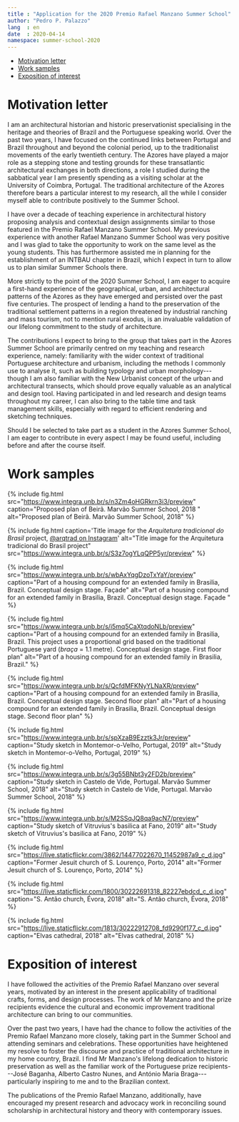 ```yaml
---
title : "Application for the 2020 Premio Rafael Manzano Summer School"
author: "Pedro P. Palazzo"
lang  : en
date  : 2020-04-14
namespace: summer-school-2020
---
```


- [Motivation letter](#motivation-letter)
- [Work samples](#work-samples)
- [Exposition of interest](#exposition-of-interest)

Motivation letter
=================

I am an architectural historian and historic preservationist
specialising in the heritage and theories of Brazil and the Portuguese
speaking world. Over the past two years, I have focused on the continued
links between Portugal and Brazil throughout and beyond the colonial
period, up to the traditionalist movements of the early twentieth
century. The Azores have played a major role as a stepping stone and
testing grounds for these transatlantic architectural exchanges in both
directions, a role I studied during the sabbatical year I am presently
spending as a visiting scholar at the University of Coimbra, Portugal.
The traditional architecture of the Azores therefore bears a particular
interest to my research, all the while I consider myself able to
contribute positively to the Summer School.

I have over a decade of teaching experience in architectural history
proposing analysis and contextual design assignments similar to those
featured in the Premio Rafael Manzano Summer School. My previous
experience with another Rafael Manzano Summer School was very positive
and I was glad to take the opportunity to work on the same level as the
young students. This has furthermore assisted me in planning for the
establishment of an INTBAU chapter in Brazil, which I expect in turn to
allow us to plan similar Summer Schools there.

More strictly to the point of the 2020 Summer School, I am eager to
acquire a first-hand experience of the geographical, urban, and
architectural patterns of the Azores as they have emerged and persisted
over the past five centuries. The prospect of lending a hand to the
preservation of the traditional settlement patterns in a region
threatened by industrial ranching and mass tourism, not to mention rural
exodus, is an invaluable validation of our lifelong commitment to the
study of architecture.

The contributions I expect to bring to the group that takes part in the
Azores Summer School are primarily centred on my teaching and research
experience, namely: familiarity with the wider context of traditional
Portuguese architecture and urbanism, including the methods I commonly
use to analyse it, such as building typology and urban
morphology---though I am also familiar with the New Urbanist concept of
the urban and architectural transects, which should prove equally
valuable as an analytical and design tool. Having participated in and
led research and design teams throughout my career, I can also bring to
the table time and task management skills, especially with regard to
efficient rendering and sketching techniques.

Should I be selected to take part as a student in the Azores Summer
School, I am eager to contribute in every aspect I may be found useful,
including before and after the course itself.

Work samples
============

{% include fig.html
src="https://www.integra.unb.br/s/n3Zm4oHGRkrn3i3/preview"
caption="Proposed plan of Beirã. Marvão Summer School, 2018 "
alt="Proposed plan of Beirã. Marvão Summer School, 2018" %}

{% include fig.html caption='Title image for the <em>Arquitetura
tradicional do Brasil</em> project, <a
href="http://instagram.com/arqtrad/">\@arqtrad on Instagram</a>'
alt="Title image for the Arquitetura tradicional do Brasil project"
src="https://www.integra.unb.br/s/S3z7ogYLqQPP5yr/preview" %}

{% include fig.html
src="https://www.integra.unb.br/s/wbAxYqgDzoTxYaY/preview" caption="Part
of a housing compound for an extended family in Brasilia, Brazil.
Conceptual design stage. Façade" alt="Part of a housing compound for an
extended family in Brasilia, Brazil. Conceptual design stage. Façade "
%}

{% include fig.html
src="https://www.integra.unb.br/s/i5mq5CaXtqdoNLb/preview" caption="Part
of a housing compound for an extended family in Brasilia, Brazil. This
project uses a proportional grid based on the traditional Portuguese
yard (*braça* = 1.1 metre). Conceptual design stage. First floor plan"
alt="Part of a housing compound for an extended family in Brasilia,
Brazil." %}

{% include fig.html
src="https://www.integra.unb.br/s/QcfdMFKNyYLNaXR/preview" caption="Part
of a housing compound for an extended family in Brasilia, Brazil.
Conceptual design stage. Second floor plan" alt="Part of a housing
compound for an extended family in Brasilia, Brazil. Conceptual design
stage. Second floor plan" %}

{% include fig.html
src="https://www.integra.unb.br/s/spXzaB9Ezztk3Jr/preview"
caption="Study sketch in Montemor-o-Velho, Portugal, 2019" alt="Study
sketch in Montemor-o-Velho, Portugal, 2019" %}

{% include fig.html
src="https://www.integra.unb.br/s/3g55BNbt3y2FD2b/preview"
caption="Study sketch in Castelo de Vide, Portugal. Marvão Summer
School, 2018" alt="Study sketch in Castelo de Vide, Portugal. Marvão
Summer School, 2018" %}

{% include fig.html
src="https://www.integra.unb.br/s/M2SSqJQ8qa9acN7/preview"
caption="Study sketch of Vitruvius's basilica at Fano, 2019" alt="Study
sketch of Vitruvius's basilica at Fano, 2019" %}

{% include fig.html
src="https://live.staticflickr.com/3862/14477022670_11452987a9_c_d.jpg"
caption="Former Jesuit church of S. Lourenço, Porto, 2014" alt="Former
Jesuit church of S. Lourenço, Porto, 2014" %}

{% include fig.html
src="https://live.staticflickr.com/1800/30222691318_82227ebdcd_c_d.jpg"
caption="S. Antão church, Évora, 2018" alt="S. Antão church, Évora,
2018" %}

{% include fig.html
src="https://live.staticflickr.com/1813/30222912708_fd9290f177_c_d.jpg"
caption="Elvas cathedral, 2018" alt="Elvas cathedral, 2018" %}


Exposition of interest
======================

I have followed the activities of the Premio Rafael Manzano over several
years, motivated by an interest in the present applicability of
traditional crafts, forms, and design processes. The work of Mr Manzano
and the prize recipients evidence the cultural and economic improvement
traditional architecture can bring to our communities.

Over the past two years, I have had the chance to follow the activities
of the Premio Rafael Manzano more closely, taking part in the Summer
School and attending seminars and celebrations. These opportunities have
heightened my resolve to foster the discourse and practice of
traditional architecture in my home country, Brazil. I find Mr Manzano's
lifelong dedication to historic preservation as well as the familiar
work of the Portuguese prize recipients---José Baganha, Alberto Castro
Nunes, and António Maria Braga---particularly inspiring to me and to the
Brazilian context.

The publications of the Premio Rafael Manzano, additionally, have
encouraged my present research and advocacy work in reconciling sound
scholarship in architectural history and theory with contemporary
issues.


